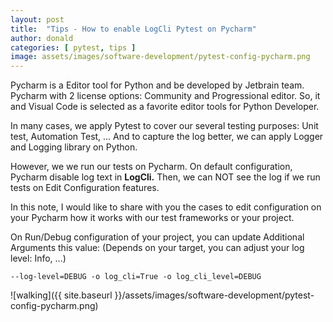 ```yaml
---
layout: post
title:  "Tips - How to enable LogCli Pytest on Pycharm"
author: donald
categories: [ pytest, tips ]
image: assets/images/software-development/pytest-config-pycharm.png
---
```


Pycharm is a Editor tool for Python and be developed by Jetbrain team. Pycharm with 2 license options: Community and Progressional editor. So, it and Visual Code is selected as a favorite editor tools for Python Developer.

In many cases, we apply Pytest to cover our several testing purposes: Unit test, Automation Test, … And to capture the log better, we can apply Logger and Logging library on Python.

However, we we run our tests on Pycharm. On default configuration, Pycharm disable log text in **LogCli.** Then, we can NOT see the log if we run tests on Edit Configuration features.

In this note, I would like to share with you the cases to edit configuration on your Pycharm how it works with our test frameworks or your project.

On Run/Debug configuration of your project, you can update Additional Arguments this value:
(Depends on your target, you can adjust your log level: Info, …)

```
--log-level=DEBUG -o log_cli=True -o log_cli_level=DEBUG
```

![walking]({{ site.baseurl }}/assets/images/software-development/pytest-config-pycharm.png)
